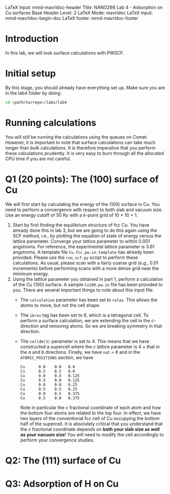 LaTeX input:        mmd-mavrldoc-header
Title:              NANO266 Lab 4 - Adsorption on Cu surfaces
Base Header Level:  2
LaTeX Mode:         mavrldoc
LaTeX input:        mmd-mavrldoc-begin-doc
LaTeX footer:       mmd-mavrldoc-footer


# Introduction

In this lab, we will look surface calculations with PWSCF.

# Initial setup

By this stage, you should already have everything set up. Make sure you are in
the lab4 folder by doing:

```bash
cd <path/to/repo>/labs/lab4
```

# Running calculations

You will still be running the calculations using the queues on Comet. However,
it is important to note that surface calculations can take much longer than
bulk calculations. It is therefore imperative that you perform these
calculations prudently. It is very easy to burn through all the allocated
CPU time if you are not careful.

# Q1 (20 points): The (100) surface of Cu

We will first start by calculating the energy of the (100) surface in Cu. You
need to perform a convergence with respect to both slab and vacuum size. Use an
energy cutoff of 50 Ry with a $k$-point grid of 10 $\times$ 10 $\times$ 1. 

1. Start by first finding the equilibrium structure of fcc Cu. You have already
   done this in lab 3, but we are going to do this again using the SCF method,
   i.e., by plotting the equation of state of energy versus the lattice
   parameter. Converge your lattice parameter to within 0.001 angstroms. For
   reference, the experimental lattice parameter is 3.61 angstroms. A template
   file `Cu.fcc.pw.in.template` has already been provided. Please use the 
   `run_scf.py` script to perform these calculations. As usual, please scan with
   a fairly coarse grid (e.g., 0.01 increments) before performing scans with a
   more dense grid near the minimum energy.
2. Using the lattice parameter you obtained in part 1, perform a calculation of
   the Cu (100) surface. A sample `Cu100.pw.in` file has been provided to you.
   There are several important things to note about this input file:
   * The `calculation` parameter has been set to `relax`. This allows the atoms
     to move, but not the cell shape.
   * The `ibrav` tag has been set to 6, which is a tetragonal cell. To perform
     a surface calculation, we are extending the cell in the $c$-direction and
     removing atoms. So we are breaking symmetry in that direction.
   * The  `celldm(3)` parameter is set to 4. This means that we have constructed
     a supercell where the $c$ lattice parameter is 4 $\times$ that in the $a$ and
     $b$ directions. Finally, we have `nat` = 8 and in the `ATOMIC_POSITIONS`
     section, we have

      ```   
      Cu      0.0    0.0   0.0
      Cu      0.5    0.5   0.0
      Cu      0.0    0.5   0.125
      Cu      0.5    0.0   0.125
      Cu      0.0    0.0   0.25
      Cu      0.5    0.5   0.25
      Cu      0.0    0.5   0.375
      Cu      0.5    0.0   0.375
      ```

     Note in particular the $c$ fractional coordinate of each atom and how the
     bottom four atoms are related to the top four. In effect, we have two layers
     of the conventional fcc cell of Cu occupying the bottom half of the supercell.
     It is absolutely critical that you understand that the $c$ fractional
     coordinate depends on **both your slab size as well as your vacuum size**!
     You will need to modify the cell accordingly to perform your convergence
     studies.

# Q2: The (111) surface of Cu

# Q3: Adsorption of H on Cu
